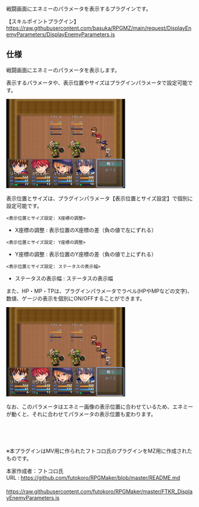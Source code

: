 戦闘画面にエネミーのパラメータを表示するプラグインです。

【スキルポイントプラグイン】</br>
https://raw.githubusercontent.com/basuka/RPGMZ/main/request/DisplayEnemyParameters/DisplayEnemyParameters.js

## 仕様
戦闘画面にエネミーのパラメータを表示します。

表示するパラメータや、表示位置やサイズはプラグインパラメータで設定可能です。

![Image1](/request/DisplayEnemyParameters/image/image1.png)

表示位置とサイズは、プラグインパラメータ【表示位置とサイズ設定】で個別に設定可能です。

`<表示位置とサイズ設定: X座標の調整>`
* X座標の調整 : 表示位置のX座標の差（負の値で左にずれる）

`<表示位置とサイズ設定: Y座標の調整>`
* Y座標の調整 : 表示位置のY座標の差（負の値で上にずれる）

`<表示位置とサイズ設定: ステータスの表示幅>`
* ステータスの表示幅 : ステータスの表示幅

また、HP・MP・TPは、プラグインパラメータでラベル(HPやMPなどの文字)、数値、ゲージの表示を個別にON/OFFすることができます。

![Image2](/request/DisplayEnemyParameters/image/image2.png)

なお、このパラメータはエネミー画像の表示位置に合わせているため、エネミーが動くと、それに合わせてパラメータの表示位置も変わります。

</br>
</br>
</br>

※本プラグインはMV用に作られたフトコロ氏のプラグインをMZ用に作成されたものです。

本家作成者：フトコロ氏</br>
URL : https://github.com/futokoro/RPGMaker/blob/master/README.md</br>
&nbsp;&nbsp;　　https://raw.githubusercontent.com/futokoro/RPGMaker/master/FTKR_DisplayEnemyParameters.js
